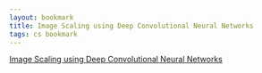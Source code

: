 ```yaml
---
layout: bookmark
title: Image Scaling using Deep Convolutional Neural Networks
tags: cs bookmark
---
```


[Image Scaling using Deep Convolutional Neural Networks](http://engineering.flipboard.com/2015/05/scaling-convnets/)
